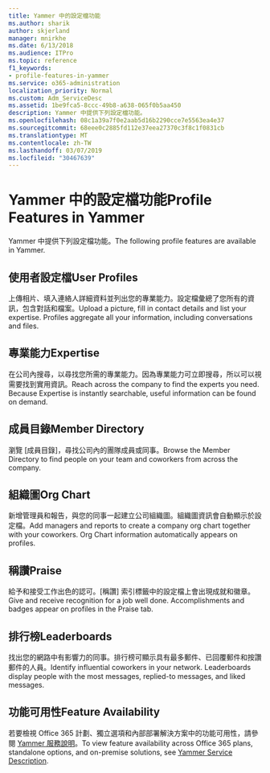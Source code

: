 ```yaml
---
title: Yammer 中的設定檔功能
ms.author: sharik
author: skjerland
manager: mnirkhe
ms.date: 6/13/2018
ms.audience: ITPro
ms.topic: reference
f1_keywords:
- profile-features-in-yammer
ms.service: o365-administration
localization_priority: Normal
ms.custom: Adm_ServiceDesc
ms.assetid: 1be9fca5-8ccc-49b8-a638-065f0b5aa450
description: Yammer 中提供下列設定檔功能。
ms.openlocfilehash: 08c1a39a7f0e2aab5d16b2290cce7e5563ea4e37
ms.sourcegitcommit: 68eee0c2885fd112e37eea27370c3f8c1f0831cb
ms.translationtype: MT
ms.contentlocale: zh-TW
ms.lasthandoff: 03/07/2019
ms.locfileid: "30467639"
---
```

# <a name="profile-features-in-yammer"></a><span data-ttu-id="a6204-103">Yammer 中的設定檔功能</span><span class="sxs-lookup"><span data-stu-id="a6204-103">Profile Features in Yammer</span></span>

<span data-ttu-id="a6204-104">Yammer 中提供下列設定檔功能。</span><span class="sxs-lookup"><span data-stu-id="a6204-104">The following profile features are available in Yammer.</span></span>
  
## <a name="user-profiles"></a><span data-ttu-id="a6204-105">使用者設定檔</span><span class="sxs-lookup"><span data-stu-id="a6204-105">User Profiles</span></span>
<span data-ttu-id="a6204-106"><a name="bkmk_UserProfiles"> </a></span><span class="sxs-lookup"><span data-stu-id="a6204-106"></span></span>

<span data-ttu-id="a6204-p101">上傳相片、填入連絡人詳細資料並列出您的專業能力。設定檔彙總了您所有的資訊，包含對話和檔案。</span><span class="sxs-lookup"><span data-stu-id="a6204-p101">Upload a picture, fill in contact details and list your expertise. Profiles aggregate all your information, including conversations and files.</span></span>
  
## <a name="expertise"></a><span data-ttu-id="a6204-109">專業能力</span><span class="sxs-lookup"><span data-stu-id="a6204-109">Expertise</span></span>
<span data-ttu-id="a6204-110"><a name="bkmk_Expertise"> </a></span><span class="sxs-lookup"><span data-stu-id="a6204-110"></span></span>

<span data-ttu-id="a6204-p102">在公司內搜尋，以尋找您所需的專業能力。因為專業能力可立即搜尋，所以可以視需要找到實用資訊。</span><span class="sxs-lookup"><span data-stu-id="a6204-p102">Reach across the company to find the experts you need. Because Expertise is instantly searchable, useful information can be found on demand.</span></span>
  
## <a name="member-directory"></a><span data-ttu-id="a6204-113">成員目錄</span><span class="sxs-lookup"><span data-stu-id="a6204-113">Member Directory</span></span>
<span data-ttu-id="a6204-114"><a name="bkmk_MemberDirectory"> </a></span><span class="sxs-lookup"><span data-stu-id="a6204-114"></span></span>

<span data-ttu-id="a6204-115">瀏覽 [成員目錄]，尋找公司內的團隊成員或同事。</span><span class="sxs-lookup"><span data-stu-id="a6204-115">Browse the Member Directory to find people on your team and coworkers from across the company.</span></span>
  
## <a name="org-chart"></a><span data-ttu-id="a6204-116">組織圖</span><span class="sxs-lookup"><span data-stu-id="a6204-116">Org Chart</span></span>
<span data-ttu-id="a6204-117"><a name="bkmk_OrgChart"> </a></span><span class="sxs-lookup"><span data-stu-id="a6204-117"></span></span>

<span data-ttu-id="a6204-p103">新增管理員和報告，與您的同事一起建立公司組織圖。組織圖資訊會自動顯示於設定檔。</span><span class="sxs-lookup"><span data-stu-id="a6204-p103">Add managers and reports to create a company org chart together with your coworkers. Org Chart information automatically appears on profiles.</span></span>
  
## <a name="praise"></a><span data-ttu-id="a6204-120">稱讚</span><span class="sxs-lookup"><span data-stu-id="a6204-120">Praise</span></span>
<span data-ttu-id="a6204-121"><a name="bkmk_Praise"> </a></span><span class="sxs-lookup"><span data-stu-id="a6204-121"></span></span>

<span data-ttu-id="a6204-p104">給予和接受工作出色的認可。[稱讚] 索引標籤中的設定檔上會出現成就和徽章。</span><span class="sxs-lookup"><span data-stu-id="a6204-p104">Give and receive recognition for a job well done. Accomplishments and badges appear on profiles in the Praise tab.</span></span>
  
## <a name="leaderboards"></a><span data-ttu-id="a6204-124">排行榜</span><span class="sxs-lookup"><span data-stu-id="a6204-124">Leaderboards</span></span>
<span data-ttu-id="a6204-125"><a name="bkmk_Leaderboards"> </a></span><span class="sxs-lookup"><span data-stu-id="a6204-125"></span></span>

<span data-ttu-id="a6204-p105">找出您的網路中有影響力的同事。排行榜可顯示具有最多郵件、已回覆郵件和按讚郵件的人員。</span><span class="sxs-lookup"><span data-stu-id="a6204-p105">Identify influential coworkers in your network. Leaderboards display people with the most messages, replied-to messages, and liked messages.</span></span>
  
## <a name="feature-availability"></a><span data-ttu-id="a6204-128">功能可用性</span><span class="sxs-lookup"><span data-stu-id="a6204-128">Feature Availability</span></span>
<span data-ttu-id="a6204-129"><a name="bkmk_Leaderboards"> </a></span><span class="sxs-lookup"><span data-stu-id="a6204-129"></span></span>

<span data-ttu-id="a6204-130">若要檢視 Office 365 計劃、獨立選項和內部部署解決方案中的功能可用性，請參閱 [Yammer 服務說明](yammer-service-description.md)。</span><span class="sxs-lookup"><span data-stu-id="a6204-130">To view feature availability across Office 365 plans, standalone options, and on-premise solutions, see [Yammer Service Description](yammer-service-description.md).</span></span>
  

